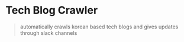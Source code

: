 # Tech Blog Crawler
> automatically crawls korean based tech blogs and gives updates through slack channels
